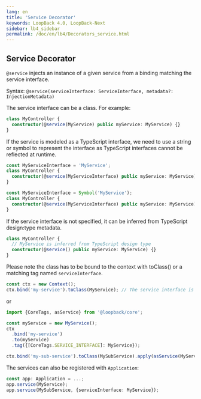 ```yaml
---
lang: en
title: 'Service Decorator'
keywords: LoopBack 4.0, LoopBack-Next
sidebar: lb4_sidebar
permalink: /doc/en/lb4/Decorators_service.html
---
```


## Service Decorator

`@service` injects an instance of a given service from a binding matching the
service interface.

Syntax:
`@service(serviceInterface: ServiceInterface, metadata?: InjectionMetadata)`

The service interface can be a class. For example:

```ts
class MyController {
  constructor(@service(MyService) public myService: MyService) {}
}
```

If the service is modeled as a TypeScript interface, we need to use a string or
symbol to represent the interface as TypeScript interfaces cannot be reflected
at runtime.

```ts
const MyServiceInterface = 'MyService';
class MyController {
  constructor(@service(MyServiceInterface) public myService: MyService) {}
}
```

```ts
const MyServiceInterface = Symbol('MyService');
class MyController {
  constructor(@service(MyServiceInterface) public myService: MyService) {}
}
```

If the service interface is not specified, it can be inferred from TypeScript
design:type metadata.

```ts
class MyController {
  // MyService is inferred from TypeScript design type
  constructor(@service() public myService: MyService) {}
}
```

Please note the class has to be bound to the context with toClass() or a
matching tag named `serviceInterface`.

```ts
const ctx = new Context();
ctx.bind('my-service').toClass(MyService); // The service interface is MyService
```

or

```ts
import {CoreTags, asService} from '@loopback/core';

const myService = new MyService();
ctx
  .bind('my-service')
  .to(myService)
  .tag({[CoreTags.SERVICE_INTERFACE]: MyService});

ctx.bind('my-sub-service').toClass(MySubService).apply(asService(MyService));
```

The services can also be registered with `Application`:

```ts
const app: Application = ...;
app.service(MyService);
app.service(MySubService, {serviceInterface: MyService});
```
